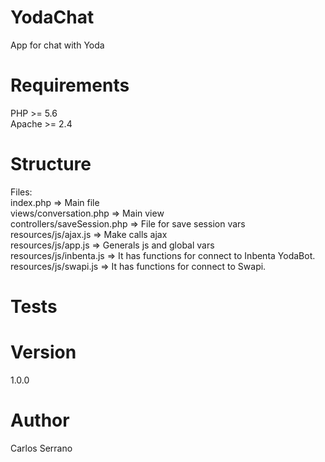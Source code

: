 # YodaChat

App for chat with Yoda


# Requirements
PHP >= 5.6<br>
Apache >= 2.4

# Structure
Files:<br>
index.php => Main file<br>
views/conversation.php => Main view<br>
controllers/saveSession.php => File for save session vars<br>
resources/js/ajax.js => Make calls ajax<br>
resources/js/app.js => Generals js and global vars<br>
resources/js/inbenta.js => It has functions for connect to Inbenta YodaBot.<br>
resources/js/swapi.js => It has functions for connect to Swapi.<br>

# Tests

# Version
1.0.0

# Author

Carlos Serrano

